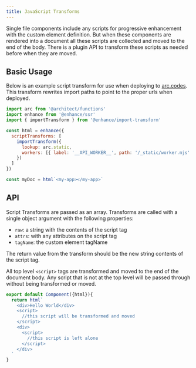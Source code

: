 ```yaml
---
title: JavaScript Transforms
---
```


Single file components include any scripts for progressive enhancement with the custom element definition. But when these components are rendered into a document all these scripts are collected and moved to the end of the body. There is a plugin API to transform these scripts as needed before when they are moved.

## Basic Usage
Below is an example script transform for use when deploying to [arc.codes](arc.codes). This transform rewrites import paths to point to the proper urls when deployed. 

```JavaScript
import arc from '@architect/functions'
import enhance from '@enhance/ssr'
import { importTransform } from '@enhance/import-transform'

const html = enhance({
  scriptTransforms: [
    importTransform({
      lookup: arc.static,
      workers: [{ label: '__API_WORKER__', path: '/_static/worker.mjs' }]
    })
  ]
})

const myDoc = html`<my-app></my-app>`
```

## API
Script Transforms are passed as an array. Transforms are called with a single object argument with the following properties:
- `raw`: a string with the contents of the script tag
- `attrs`: with any attributes on the script tag
- `tagName`: the custom element tagName

The return value from the transform should be the new string contents of the script tag.




All top level `<script>` tags are transformed and moved to the end of the document body. Any script that is not at the top level will be passed through without being transformed or moved. 

```JavaScript
export default Component({html}){
  return html`
    <div>Hello World</div>
    <script>
      //this script will be transformed and moved 
    </script>
    <div>
      <script>
        //this script is left alone
      </script>
    </div>
  `
}